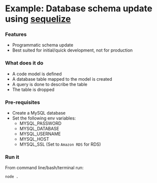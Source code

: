 # Example: Database schema update using [sequelize](https://sequelize.org/)

### Features
- Programmatic schema update
- Best suited for initial/quick development, not for production

### What does it do
- A code model is defined
- A database table mapped to the model is created
- A query is done to describe the table
- The table is dropped

### Pre-requisites
- Create a MySQL database
- Set the following env variables:
  - MYSQL_PASSWORD
  - MYSQL_DATABASE
  - MYSQL_USERNAME
  - MYSQL_HOST
  - MYSQL_SSL (Set to `Amazon RDS` for RDS)

### Run it
From command line/bash/terminal run:
```bash
node .
```

